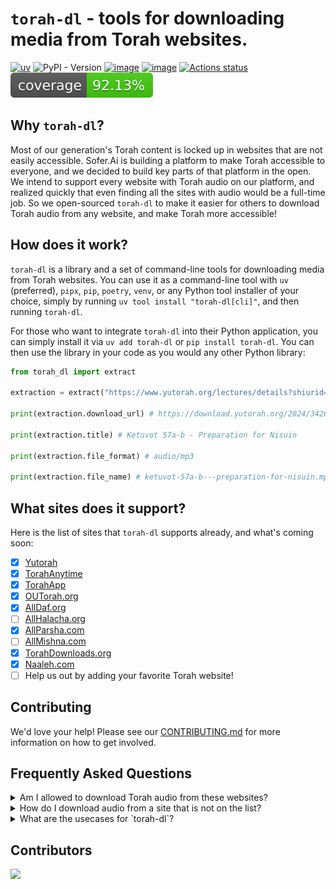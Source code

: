 <!--intro-start-->
# `torah-dl` - tools for downloading media from Torah websites.
[![uv](https://img.shields.io/endpoint?url=https://raw.githubusercontent.com/astral-sh/uv/main/assets/badge/v0.json)](https://github.com/astral-sh/uv)
![PyPI - Version](https://img.shields.io/pypi/v/torah-dl)
[![image](https://img.shields.io/pypi/pyversions/torah-dl.svg)](https://pypi.python.org/pypi/torah-dl)
[![image](https://img.shields.io/pypi/l/torah-dl.svg)](https://pypi.python.org/pypi/torah-dl)
[![Actions status](https://github.com/soferai/torah-dl/actions/workflows/workflow.yml/badge.svg)](https://github.com/soferai/torah-dl/actions)
[![Coverage Status](./docs/assets/coverage.svg)](https://soferai.github.io/torah-dl/)

## Why `torah-dl`?
Most of our generation's Torah content is locked up in websites that are not easily accessible. Sofer.Ai is building a platform to make Torah accessible to everyone, and we decided to build key parts of that platform in the open. We intend to support every website with Torah audio on our platform, and realized quickly that even finding all the sites with audio would be a full-time job. So we open-sourced `torah-dl` to make it easier for others to download Torah audio from any website, and make Torah more accessible!

## How does it work?
`torah-dl` is a library and a set of command-line tools for downloading media from Torah websites. You can use it as a command-line tool with `uv` (preferred), `pipx`, `pip`, `poetry`, `venv`, or any Python tool installer of your choice, simply by running `uv tool install "torah-dl[cli]"`, and then running `torah-dl`.

For those who want to integrate `torah-dl` into their Python application, you can simply install it via `uv add torah-dl` or `pip install torah-dl`. You can then use the library in your code as you would any other Python library:

```python
from torah_dl import extract

extraction = extract("https://www.yutorah.org/lectures/details?shiurid=1117416")

print(extraction.download_url) # https://download.yutorah.org/2024/34263/1117416/ketuvot-57a-b---preparation-for-nisuin.mp3

print(extraction.title) # Ketuvot 57a-b - Preparation for Nisuin

print(extraction.file_format) # audio/mp3

print(extraction.file_name) # ketuvot-57a-b---preparation-for-nisuin.mp3
```
## What sites does it support?
Here is the list of sites that `torah-dl` supports already, and what's coming soon:

- [x] [Yutorah](https://www.yutorah.org)
- [x] [TorahAnytime](https://www.torahanytime.com)
- [x] [TorahApp](https://torahapp.org)
- [x] [OUTorah.org](https://www.outorah.org)
- [x] [AllDaf.org](https://www.alldaf.org)
- [ ] [AllHalacha.org](https://www.allhalacha.org)
- [x] [AllParsha.com](https://www.allparsha.org)
- [ ] [AllMishna.com](https://www.allmishna.com)
- [x] [TorahDownloads.org](https://www.torahdownloads.org)
- [x] [Naaleh.com](https://www.naaleh.com)
- [ ] Help us out by adding your favorite Torah website!

## Contributing
We'd love your help! Please see our [CONTRIBUTING.md](CONTRIBUTING.md) for more information on how to get involved.

## Frequently Asked Questions
<details>

<summary>Am I allowed to download Torah audio from these websites?</summary>

### You are responsible for ensuring that you follow all Terms of Service agreements, Copyright agreements, and other legal agreements with these websites.
 TODO: get a lawyer to review this.
</details>

<details>
<summary>How do I download audio from a site that is not on the list?</summary>

### We'd love your help! Please see our [CONTRIBUTING.md](docs/CONTRIBUTING.md) for more information on how to get involved.
</details>

<details>
<summary>What are the usecases for `torah-dl`?</summary>

Allowing transcription services to make Torah more accessible 😉

Other uses include downloading Torah audio for offline listening, or for use in Torah study tools, or for training AI models to understand Torah, or for other purposes (please see question above about permissions).
</details>

## Contributors
<a href="https://github.com/SoferAi/torah-dl/graphs/contributors">
  <img src="https://contrib.rocks/image?repo=SoferAi/torah-dl" />
</a>

<!--intro-end-->

